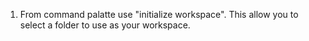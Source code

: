 1. From command palatte use "initialize workspace". This allow you to select a folder to use as your workspace.